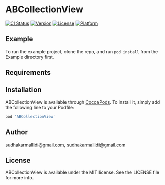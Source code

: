 # ABCollectionView

[![CI Status](https://img.shields.io/travis/sudhakarmallidi@gmail.com/ABCollectionView.svg?style=flat)](https://travis-ci.org/sudhakarmallidi@gmail.com/ABCollectionView)
[![Version](https://img.shields.io/cocoapods/v/ABCollectionView.svg?style=flat)](https://cocoapods.org/pods/ABCollectionView)
[![License](https://img.shields.io/cocoapods/l/ABCollectionView.svg?style=flat)](https://cocoapods.org/pods/ABCollectionView)
[![Platform](https://img.shields.io/cocoapods/p/ABCollectionView.svg?style=flat)](https://cocoapods.org/pods/ABCollectionView)

## Example

To run the example project, clone the repo, and run `pod install` from the Example directory first.

## Requirements

## Installation

ABCollectionView is available through [CocoaPods](https://cocoapods.org). To install
it, simply add the following line to your Podfile:

```ruby
pod 'ABCollectionView'
```

## Author

sudhakarmallidi@gmail.com, sudhakarmallidi@gmail.com

## License

ABCollectionView is available under the MIT license. See the LICENSE file for more info.
